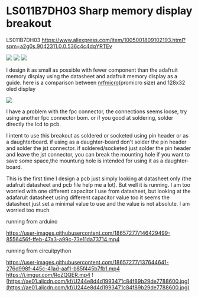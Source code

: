 # LS011B7DH03 Sharp memory display breakout
LS011B7DH03 https://www.aliexpress.com/item/1005001809102193.html?spm=a2g0s.9042311.0.0.536c4c4dqYRTEv

![](https://i.imgur.com/EkvLsx7.jpeg)
![](https://i.imgur.com/TXG6VWD.jpeg)
![](https://i.imgur.com/CXY70i6.jpeg)

I design it as small as possible with fewer component than the adafruit memory display using the datasheet and adafruit memory display as a guide.
here is a comparison between [nrfmicro](https://github.com/joric/nrfmicro)(promicro size) and 128x32 oled display

![](https://cdn.discordapp.com/attachments/920911115414814751/921093724509962290/IMG_20210911_230619.jpg)

I have a problem with the fpc connector, the connections seems loose, try using another fpc connector bom. or if you good at soldering, solder directly the lcd to pcb.

I intent to use this breakout as soldered or socketed using pin header or as a daughterboard. if using as a daughter-board don't solder the pin header and solder the jst connector. if soldered/socketed just solder the pin header and leave the jst connector, you can break the mounting hole if you want to save some space,the mountung hole is intended for using it as a daughter-board.

This is the first time I design a pcb just simply looking at datasheet only (the adafruit datasheet and pcb file help me a lot). But well it is running. I am too worried with one different capacitor I use from datasheet, but looking at the adafaruit datasheet using different capacitor value too it seems the datasheet just set a minimal value to use and the value is not absolute. I am worried too much

running from arduino


https://user-images.githubusercontent.com/18657277/146429499-8556456f-ffeb-47a3-a99c-73e11da73714.mp4

running from circuitpython

https://user-images.githubusercontent.com/18657277/137644641-276d998f-445c-41ad-aaf1-b85f445b7fb1.mp4
https://i.imgur.com/RoZQQER.mp4
![https://ae01.alicdn.com/kf/U244e8d4d1993471c84f89b29de7788600.jpg](https://ae01.alicdn.com/kf/U244e8d4d1993471c84f89b29de7788600.jpg)


